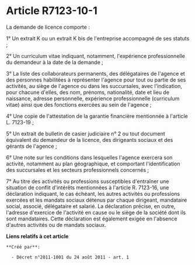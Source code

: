 # Article R7123-10-1

La demande de licence comporte : 

1° Un extrait K ou un extrait K bis de l'entreprise accompagné de ses statuts ; 

2° Un curriculum vitae indiquant, notamment, l'expérience professionnelle du demandeur à la date de la demande ; 

3° La liste des collaborateurs permanents, des délégataires de l'agence et des personnes habilitées à représenter l'agence
pour tout ou partie de ses activités, au siège de l'agence ou dans les succursales, avec l'indication, pour chacune d'elles,
des nom, prénoms, nationalité, date et lieu de naissance, adresse personnelle, expérience professionnelle (curriculum vitae)
ainsi que des fonctions exercées au sein de l'agence ; 

4° Une copie de l'attestation de la garantie financière mentionnée à l'article L. 7123-19 ; 

5° Un extrait de bulletin de casier judiciaire n° 2 ou tout document équivalent du demandeur de la licence, des dirigeants
sociaux et des gérants de l'agence ; 

6° Une note sur les conditions dans lesquelles l'agence exercera son activité, notamment au plan géographique, et comportant
l'identification des succursales et les secteurs professionnels concernés ; 

7° Au titre des activités ou professions susceptibles d'entraîner une situation de conflit d'intérêts mentionnées à l'article
R. 7123-16, une déclaration indiquant, le cas échéant, les autres activités ou professions exercées et les mandats sociaux
détenus par chaque dirigeant, mandataire social, associé, délégataire et salarié. La déclaration précise, en outre, l'adresse
d'exercice de l'activité en cause ou le siège de la société dont ils sont mandataires. Cette déclaration est également exigée
en l'absence d'autres activités ou de mandats sociaux.

**Liens relatifs à cet article**

	**Créé par**:

	  - Décret n°2011-1001 du 24 août 2011 - art. 1

